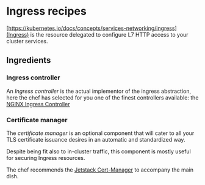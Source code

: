 # Ingress recipes

[https://kubernetes.io/docs/concepts/services-networking/ingress](Ingress) is the resource delegated to configure L7 HTTP access to your cluster services.

## Ingredients

### Ingress controller

An _Ingress controller_ is the actual implementor of the ingress abstraction, here the chef has selected for you one of the finest controllers available: the [NGINX Ingress Controller](nginx-ingress/README.md)

### Certificate manager

The _certificate manager_ is an optional component that will cater to all your TLS certificate issuance desires in an automatic and standardized way.

Despite being fit also to in-cluster traffic, this component is mostly useful for securing Ingress resources.

The chef recommends the [Jetstack Cert-Manager](cert-manager/README.md) to accompany the main dish.
